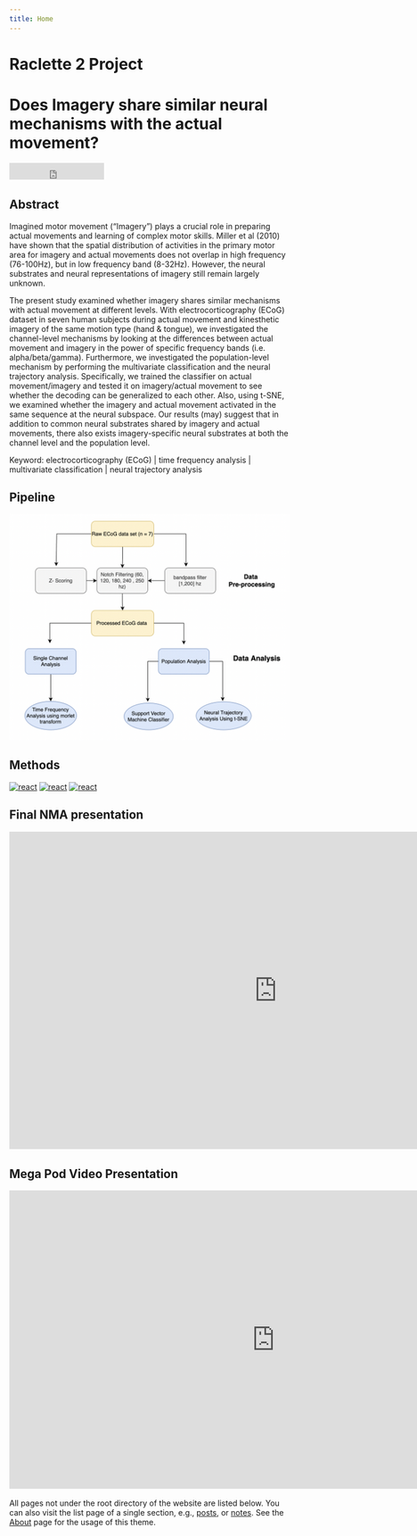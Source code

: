 ```yaml
---
title: Home
---
```


# Raclette 2 Project

# Does Imagery share similar neural mechanisms with the actual movement?
<iframe
              src="https://ghbtns.com/github-btn.html?user=Xianhui-He&repo=Raclette-Group-2-ECoG-Motor-Imagery&type=star&count=true&size=large"
              width="170"
              height="30"
              frameBorder="0"
              scrolling="0"
            ></iframe>

## Abstract

Imagined motor movement (“Imagery”) plays a crucial role in preparing actual movements and learning of complex motor skills. Miller et al (2010) have shown that the spatial distribution of activities in the primary motor area for imagery and actual movements does not overlap in high frequency (76-100Hz), but in low frequency band (8-32Hz). However, the neural substrates and neural representations of imagery still remain largely unknown.  

The present study examined whether imagery shares similar mechanisms with actual movement at different levels. With electrocorticography (ECoG) dataset in seven human subjects during actual movement and kinesthetic imagery of the same motion type (hand & tongue), we investigated the channel-level mechanisms by looking at the differences between actual movement and imagery in the power of specific frequency bands (i.e. alpha/beta/gamma). Furthermore, we investigated the population-level mechanism by performing the multivariate classification and the neural trajectory analysis. Specifically, we trained the classifier on actual movement/imagery and tested it on imagery/actual movement to see whether the decoding can be generalized to each other. Also, using t-SNE, we examined whether the imagery and actual movement activated in the same sequence at the neural subspace. 
Our results (may) suggest that in addition to common neural substrates shared by imagery and actual movements, there also exists imagery-specific neural substrates at both the channel level and the population level.

Keyword: electrocorticography (ECoG) | time frequency analysis | multivariate classification | neural trajectory analysis 

## Pipeline

![Our Pipeline](./workflow.png)

## Methods

[![react](https://img.shields.io/badge/Time_Frequency_Analysis-FEBEB0?style=for-the-badge&logo=&label=&labelColor=3D5A5B)](https://github.com/Xianhui-He/Raclette-Group-2-ECoG-Motor-Imagery/blob/main/code/TFA_Hanif_Xianhui.ipynb)
[![react](https://img.shields.io/badge/SVM_Classification-3D5A5B?style=for-the-badge&logo=&label=&labelColor=3D5A5B)](https://github.com/Xianhui-He/Raclette-Group-2-ECoG-Motor-Imagery/blob/main/code/SVM_analysis_Xianhui.ipynb)
[![react](https://img.shields.io/badge/Neural_Trajectory-FEBEB0?style=for-the-badge&logo=&label=&labelColor=3D5A5B)](https://github.com/Xianhui-He/Raclette-Group-2-ECoG-Motor-Imagery/blob/main/code/tSNE_Huayu.ipynb)


## Final NMA presentation
<!-- in this way you could embed a google slide -->
<iframe src="https://docs.google.com/presentation/d/e/2PACX-1vRekabko67saRPFExJH1pv0KXn1ggVGiBBZRtcx-MkGgPGiQB-cNND9losV_u7_fc9lF5bHBwSAae71/embed?start=false&loop=false&delayms=3000" frameborder="0" width="960" height="569" allowfullscreen="true" mozallowfullscreen="true" webkitallowfullscreen="true"></iframe>

## Mega Pod Video Presentation
<!-- <iframe width="560" height="315" src="https://www.youtube.com/embed/PssENb1xvtw" title="YouTube video player" frameborder="0" allow="accelerometer; autoplay; clipboard-write; encrypted-media; gyroscope; picture-in-picture" allowfullscreen></iframe>
 -->
<iframe width="951" height="535" src="https://www.youtube.com/embed/PssENb1xvtw" title="Does Imagery Movement Share Similar Neural Mechanisms with Actual Movement_Neuromatch Academy 2022" frameborder="0" allow="accelerometer; autoplay; clipboard-write; encrypted-media; gyroscope; picture-in-picture" allowfullscreen></iframe>




All pages not under the root directory of the website are listed below. You can also visit the list page of a single section, e.g., [posts](/post/), or [notes](/note/). See the [About](/about/) page for the usage of this theme.
